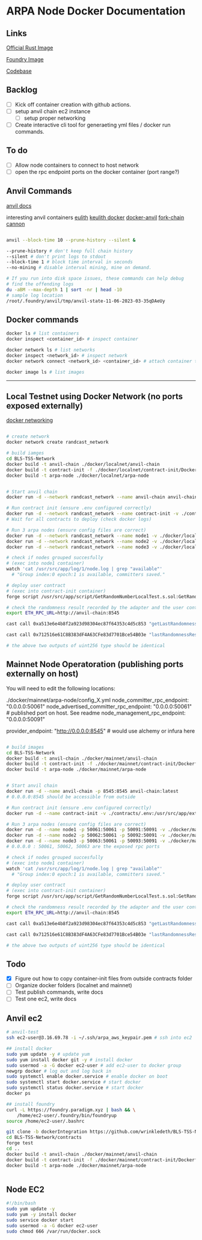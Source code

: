 # ARPA Node Docker Documentation

## Links

[Official Rust Image](https://www.docker.com/blog/simplify-your-deployments-using-the-rust-official-image/)

[Foundry Image](https://github.com/foundry-rs/foundry/pkgs/container/foundry)

[Codebase](https://github.com/ARPA-Network/BLS-TSS-Network)

## Backlog

- [ ] Kick off container creation with github actions.
- [ ] setup anvil chain ec2 instance
  - [ ] setup proper networking
- [ ] Create interactive cli tool for generaeting yml files / docker run commands.

## To do

- [ ] Allow node containers to connect to host network
- [ ] open the rpc endpoint ports on the docker container (port range?)

## Anvil Commands

[anvil docs](https://book.getfoundry.sh/reference/anvil/)

interesting anvil containers
[eulith](https://github.com/Eulith/eulith-in-a-box/blob/master/start.sh)
[keulith docker](https://hub.docker.com/layers/keulith/devrpc/latest/images/sha256-763b225dff8c52cacb05e8fbfd3357bacb830c086d1802cc80790806a7d7dfab?context=explore)
[docker-anvil](https://github.com/hananbeer/docker-anvil/blob/main/Dockerfile)
[fork-chain](https://github.com/zekiblue/fork-chain/tree/master)
[cannon](https://github.com/usecannon/cannon)

```bash

anvil --block-time 10 --prune-history --silent &

--prune-history # don't keep full chain history
--silent # don't print logs to stdout
--block-time 1 # block time interval in seconds
--no-mining # disable interval mining, mine on demand.

# If you run into disk space issues, these commands can help debug
# find the offending logs
du -aBM --max-depth 1 | sort -nr | head -10
# sample log location
/root/.foundry/anvil/tmp/anvil-state-11-06-2023-03-35qDAeUy
```

## Docker commands

```bash
docker ls # list containers
docker inspect <container_id> # inspect container

docker network ls # list networks
docker inspect <network_id> # inspect network
docker network connect <network_id> <container_id> # attach container to network

docker image ls # list images
```

---

## Local Testnet using Docker Network (no ports exposed externally)

[docker networking](https://docs.docker.com/network/)

```bash

# create network
docker network create randcast_network 

# build iamges
cd BLS-TSS-Network
docker build -t anvil-chain ./docker/localnet/anvil-chain
docker build -t contract-init -f ./docker/localnet/contract-init/Dockerfile .
docker build -t arpa-node ./docker/localnet/arpa-node


# Start anvil chain
docker run -d --network randcast_network --name anvil-chain anvil-chain:latest

# Run contract init (ensure .env configured correctly)
docker run -d --network randcast_network --name contract-init -v ./contracts/.env:/usr/src/app/external/.env contract-init:latest 
# Wait for all contracts to deploy (check docker logs)

# Run 3 arpa nodes (ensure config files are correct)
docker run -d --network randcast_network --name node1 -v ./docker/localnet/arpa-node/config_1.yml:/usr/src/app/external/config.yml arpa-node:latest 
docker run -d --network randcast_network --name node2 -v ./docker/localnet/arpa-node/config_2.yml:/usr/src/app/external/config.yml arpa-node:latest 
docker run -d --network randcast_network --name node3 -v ./docker/localnet/arpa-node/config_3.yml:/usr/src/app/external/config.yml arpa-node:latest 

# check if nodes grouped succesfully 
# (exec into node1 container)
watch 'cat /usr/src/app/log/1/node.log | grep "available"'
  # "Group index:0 epoch:1 is available, committers saved."

# deploy user contract
# (exec into contract-init container)
forge script /usr/src/app/script/GetRandomNumberLocalTest.s.sol:GetRandomNumberLocalTestScript --fork-url http://anvil-chain:8545 --broadcast

# check the randomness result recorded by the adapter and the user contract respectively
export ETH_RPC_URL=http://anvil-chain:8545

cast call 0xa513e6e4b8f2a923d98304ec87f64353c4d5c853 "getLastRandomness()(uint256)"

cast call 0x712516e61C8B383dF4A63CFe83d7701Bce54B03e "lastRandomnessResult()(uint256)"

# the above two outputs of uint256 type should be identical
```

## Mainnet Node Operatoration (publishing ports externally on host)

You will need to edit the following locations:

./docker/mainnet/arpa-node/config_X.yml
  node_committer_rpc_endpoint: "0.0.0.0:50061"
  node_advertised_committer_rpc_endpoint: "0.0.0.0:50061" # published port on host. See readme
  node_management_rpc_endpoint: "0.0.0.0:50091"


provider_endpoint: "http://0.0.0.0:8545" # would use alchemy or infura here

```bash

# build images
cd BLS-TSS-Network
docker build -t anvil-chain ./docker/mainnet/anvil-chain
docker build -t contract-init -f ./docker/mainnet/contract-init/Dockerfile .
docker build -t arpa-node ./docker/mainnet/arpa-node


# Start anvil chain
docker run -d --name anvil-chain -p 8545:8545 anvil-chain:latest
# 0.0.0.0:8545 should be accessible from outside 

# Run contract init (ensure .env configured correctly)
docker run -d --name contract-init -v ./contracts/.env:/usr/src/app/external/.env contract-init:latest

# Run 3 arpa nodes (ensure config files are correct)
docker run -d --name node1 -p 50061:50061 -p 50091:50091 -v ./docker/mainnet/arpa-node/config_1.yml:/usr/src/app/external/config.yml arpa-node:latest
docker run -d --name node2 -p 50062:50061 -p 50092:50091 -v ./docker/mainnet/arpa-node/config_2.yml:/usr/src/app/external/config.yml arpa-node:latest
docker run -d --name node3 -p 50063:50061 -p 50093:50091 -v ./docker/mainnet/arpa-node/config_3.yml:/usr/src/app/external/config.yml arpa-node:latest
# 0.0.0.0 : 50061, 50062, 50063 are the exposed rpc ports

# check if nodes grouped succesfully 
# (exec into node1 container)
watch 'cat /usr/src/app/log/1/node.log | grep "available"'
  # "Group index:0 epoch:1 is available, committers saved."

# deploy user contract
# (exec into contract-init container)
forge script /usr/src/app/script/GetRandomNumberLocalTest.s.sol:GetRandomNumberLocalTestScript --fork-url http://anvil-chain:8545 --broadcast

# check the randomness result recorded by the adapter and the user contract respectively
export ETH_RPC_URL=http://anvil-chain:8545

cast call 0xa513e6e4b8f2a923d98304ec87f64353c4d5c853 "getLastRandomness()(uint256)"

cast call 0x712516e61C8B383dF4A63CFe83d7701Bce54B03e "lastRandomnessResult()(uint256)"

# the above two outputs of uint256 type should be identical
```

## Todo

- [x] Figure out how to copy container-init files from outside contracts folder
- [ ] Organize docker folders (localnet and mainnet)
- [ ] Test publish commands, write docs
- [ ] Test one ec2, write docs

## Anvil ec2

```bash
# anvil-test
ssh ec2-user@3.16.69.78 -i ~/.ssh/arpa_aws_keypair.pem # ssh into ec2

## install docker
sudo yum update -y # update yum
sudo yum install docker git -y # install docker
sudo usermod -a -G docker ec2-user # add ec2-user to docker group
newgrp docker # log out and log back in
sudo systemctl enable docker.service # enable docker on boot
sudo systemctl start docker.service # start docker
sudo systemctl status docker.service # start docker
docker ps

## install foundry
curl -L https://foundry.paradigm.xyz | bash && \
    /home/ec2-user/.foundry/bin/foundryup
source /home/ec2-user/.bashrc

git clone -b dockerIntegration https://github.com/wrinkledeth/BLS-TSS-Network.git
cd BLS-TSS-Network/contracts
forge test
cd ..
docker build -t anvil-chain ./docker/mainnet/anvil-chain
docker build -t contract-init -f ./docker/mainnet/contract-init/Dockerfile .
docker build -t arpa-node ./docker/mainnet/arpa-node



```

## Node EC2

```bash
#!/bin/bash
sudo yum update -y
sudo yum -y install docker
sudo service docker start
sudo usermod -a -G docker ec2-user
sudo chmod 666 /var/run/docker.sock
```